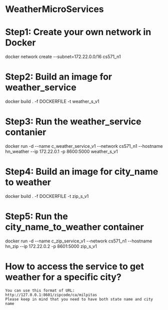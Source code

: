 # WeatherMicroServices

# Step1: Create your own network in Docker
docker network create --subnet=172.22.0.0/16 cs571_n1 

# Step2: Build an image for weather_service
docker build . -f DOCKERFILE -t weather_s_v1 

# Step3: Run the weather_service contanier
docker run -d --name c_weather_service_v1 --network cs571_n1 --hostname hn_weather --ip 172.22.0.1 -p 8600:5000 weather_s_v1

# Step4: Build an image for city_name to weather
docker build . -f DOCKERFILE -t zip_s_v1   

# Step5: Run the city_name_to_weather container
docker run -d --name c_zip_service_v1 --network cs571_n1 --hostname hn_zip --ip 172.22.0.2 -p 8601:5000 zip_s_v1

# How to access the service to get weather for a specific city?
    You can use this format of URL: http://127.0.0.1:8601/zipcode/ca/milpitas
    Please keep in mind that you need to have both state name and city name 
